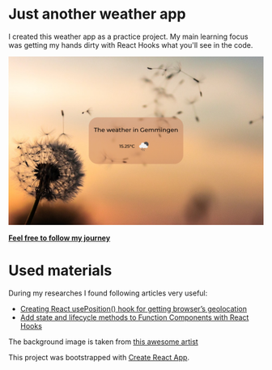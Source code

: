 # Just another weather app

I created this weather app as a practice project. My main learning focus was getting my hands dirty with React Hooks what you'll see in the code.

![Weather app screenshot](screenshot.png)

**[Feel free to follow my journey](https://twitter.com/coding_max)**

# Used materials

During my researches I found following articles very useful:

- [Creating React usePosition() hook for getting browser’s geolocation](https://itnext.io/creating-react-useposition-hook-for-getting-browsers-geolocation-2f27fc1d96de)
- [Add state and lifecycle methods to Function Components with React Hooks](https://itnext.io/add-state-and-lifecycle-methods-to-function-components-with-react-hooks-8e2bdc44d43d)

The background image is taken from [this awesome artist](https://unsplash.com/@davealmine)

This project was bootstrapped with [Create React App](https://github.com/facebook/create-react-app).
